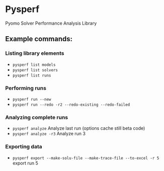# Pysperf
Pyomo Solver Performance Analysis Library


## Example commands:

### Listing library elements
- ``pysperf list models``
- ``pysperf list solvers``
- ``pysperf list runs``
### Performing runs
- ``pysperf run --new``
- ``pysperf run --redo -r2 --redo-existing --redo-failed``
### Analyzing complete runs
- ``pysperf analyze`` Analyze last run (options cache still beta code)
- ``pysperf analyze -r3`` Analyze run 3
### Exporting data
- ``pysperf export --make-solu-file --make-trace-file --to-excel -r 5`` export run 5
